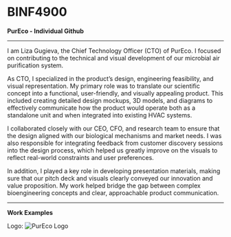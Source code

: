# BINF4900
**PurEco - Individual Github**

--------------------------------------

I am Liza Gugieva, the Chief Technology Officer (CTO) of PurEco. I focused on contributing to the technical and visual development of our microbial air purification system.

As CTO, I specialized in the product’s design, engineering feasibility, and visual representation. My primary role was to translate our scientific concept into a functional, user-friendly, and visually appealing product. This included creating detailed design mockups, 3D models, and diagrams to effectively communicate how the product would operate both as a standalone unit and when integrated into existing HVAC systems.

I collaborated closely with our CEO, CFO, and research team to ensure that the design aligned with our biological mechanisms and market needs. I was also responsible for integrating feedback from customer discovery sessions into the design process, which helped us greatly improve on the visuals to reflect real-world constraints and user preferences.

In addition, I played a key role in developing presentation materials, making sure that our pitch deck and visuals clearly conveyed our innovation and value proposition. My work helped bridge the gap between complex bioengineering concepts and clear, approachable product communication.

--------------------------------------

**Work Examples**

Logo: ![PurEco Logo](path/to/purecologo.png)
